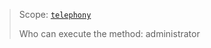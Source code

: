 > Scope: [`telephony`](/api-reference/scopes/permissions.html)
>
> Who can execute the method: administrator